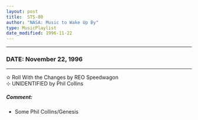```yaml
---
layout: post
title:  STS-80
author: "NASA: Music to Wake Up By"
type: MusicPlaylist
date_modified: 1996-11-22
---
```


----
### DATE: November 22, 1996
----
✫ Roll With the Changes by REO Speedwagon  &nbsp;<br />⊹ UNIDENTIFIED by Phil Collins

##### Comment:
* Some Phil Collins/Genesis

